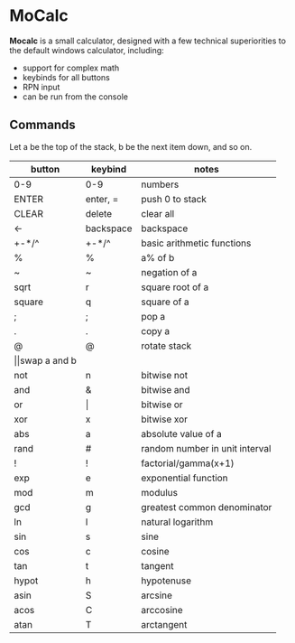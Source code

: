 
# MoCalc

**Mocalc** is a small calculator, designed with a few technical superiorities to the default windows calculator, including:
* support for complex math
* keybinds for all buttons
* RPN input
* can be run from the console

## Commands
Let a be the top of the stack, b be the next item down, and so on.

|button|keybind|notes
|-|-|-
|0-9|0-9|numbers
|ENTER|enter, =|push 0 to stack
|CLEAR|delete|clear all
|←|backspace|backspace
|+-*/^|+-*/^|basic arithmetic functions
|%|%|a% of b
|~|~|negation of a
|sqrt|r|square root of a
|square|q|square of a
|;|;|pop a
|.|.|copy a
|@|@|rotate stack
|\\|\\|swap a and b
|not|n|bitwise not
|and|&|bitwise and
|or|\||bitwise or
|xor|x|bitwise xor
|abs|a|absolute value of a
|rand|#|random number in unit interval
|!|!|factorial/gamma(x+1)
|exp|e|exponential function
|mod|m|modulus
|gcd|g|greatest common denominator
|ln|l|natural logarithm
|sin|s|sine
|cos|c|cosine
|tan|t|tangent
|hypot|h|hypotenuse
|asin|S|arcsine
|acos|C|arccosine
|atan|T|arctangent